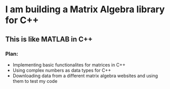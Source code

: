 # I am building a Matrix Algebra library for C++

## This is like MATLAB in C++


### Plan:

* Implementing basic functionalites for matrices in C++
* Using complex numbers as data types for C++
* Downloading data from a different matrix algebra websites and using them to test my code
